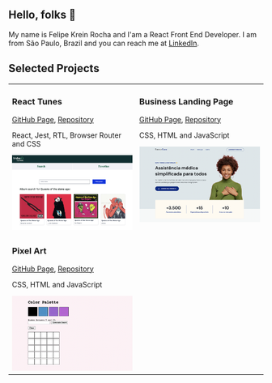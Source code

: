 <h2>Hello, folks 👋</h2>
My name is Felipe Krein Rocha and I'am a React Front End Developer. I am from São Paulo, Brazil and you can reach me at <a href="https://www.linkedin.com/in/felipe-krein-rocha/">LinkedIn</a>.<br>

<h2 align="left">Selected Projects</h2>
<table>
  
  <tr>
     <td valign="top">
      <h3 align="left">React Tunes</h3>
      <p><a href="https://fkrein1.github.io/react-tunes/">GitHub Page</a>, <a href="https://github.com/fkrein1/react-tunes">Repository</a></p>
      <p>React, Jest, RTL, Browser Router and CSS</p>
      <img width=400px src="./images/react-tunes.jpg" alt="Project-preview" />
    </td>
    <td valign="top">
      <h3 align="left">Business Landing Page</h3>
      <p><a href="https://fkrein1.github.io/simple-landing-page/">GitHub Page</a>, <a href="https://github.com/fkrein1/simple-landing-page">Repository</a></p>
      <p>CSS, HTML and JavaScript</p>
      <img width=400px src="./images/simple-landing-page.png" alt="Project-preview" />
    </td>
  </tr>
  <tr>
     <td valign="top">
      <h3 align="left">Pixel Art</h3>
      <p><a href="https://fkrein1.github.io/pixel-art/">GitHub Page</a>, <a href="https://github.com/fkrein1/pixel-art">Repository</a></p>
      <p>CSS, HTML and JavaScript</p>
      <img width=400px src="./images/pixel-art.png" alt="Project-preview" />
    </td>
  </tr>
  
</table>
